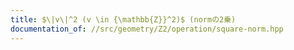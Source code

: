 ```yaml
---
title: $\|v\|^2 (v \in {\mathbb{Z}}^2)$ (normの2乗)
documentation_of: //src/geometry/Z2/operation/square-norm.hpp
---
```

